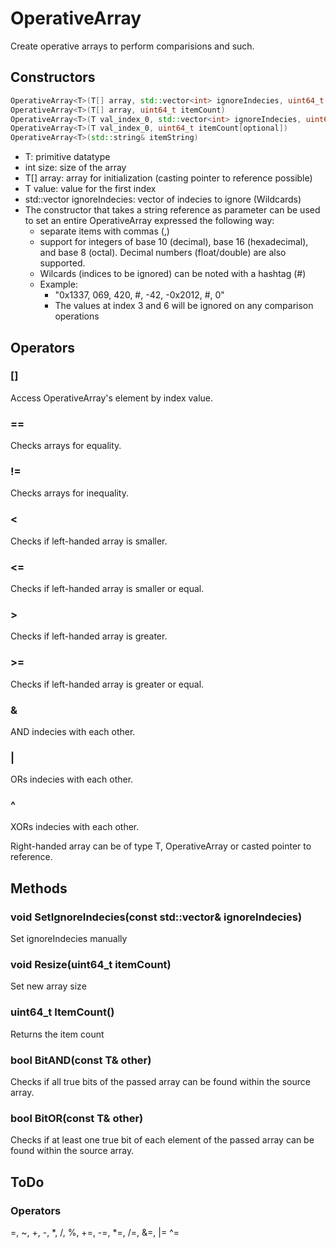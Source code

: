 # OperativeArray
Create operative arrays to perform comparisions and such.

## Constructors
```c++
OperativeArray<T>(T[] array, std::vector<int> ignoreIndecies, uint64_t itemCount)
OperativeArray<T>(T[] array, uint64_t itemCount)
OperativeArray<T>(T val_index_0, std::vector<int> ignoreIndecies, uint64_t itemCount[optional])
OperativeArray<T>(T val_index_0, uint64_t itemCount[optional])
OperativeArray<T>(std::string& itemString)
```


- T: primitive datatype
- int size: size of the array
- T[] array: array for initialization (casting pointer to reference possible)
- T value: value for the first index
- std::vector<int> ignoreIndecies: vector of indecies to ignore (Wildcards)
- The constructor that takes a string reference as parameter can be used to set an entire OperativeArray expressed the following way: 
  - separate items with commas (,)
  - support for integers of base 10 (decimal), base 16 (hexadecimal), and base 8 (octal). Decimal numbers (float/double) are also supported.
  - Wilcards (indices to be ignored) can be noted with a hashtag (#)
  - Example: 
    - "0x1337, 069, 420, #, -42, -0x2012, #, 0"
    - The values at index 3 and 6 will be ignored on any comparison operations

## Operators
### []
Access OperativeArray's element by index value.

### ==
Checks arrays for equality.

### !=
Checks arrays for inequality.

### <
Checks if left-handed array is smaller.

### <=
Checks if left-handed array is smaller or equal.

### >
Checks if left-handed array is greater.

### >=
Checks if left-handed array is greater or equal.

### &
AND indecies with each other.

### |
ORs indecies with each other.

### ^
XORs indecies with each other.

Right-handed array can be of type T, OperativeArray or casted pointer to reference.

## Methods
### void SetIgnoreIndecies(const std::vector<int>& ignoreIndecies)
Set ignoreIndecies manually

### void Resize(uint64_t itemCount)
Set new array size

### uint64_t ItemCount()
Returns the item count

### bool BitAND(const T& other)
Checks if all true bits of the passed array can be found within the source array.

### bool BitOR(const T& other)
 Checks if at least one true bit of each element of the passed array can be found within the source array.

 ## ToDo
 ### Operators
 =, ~, +, -, *, /, %, +=, -=, *=, /=, &=, |= ^=

